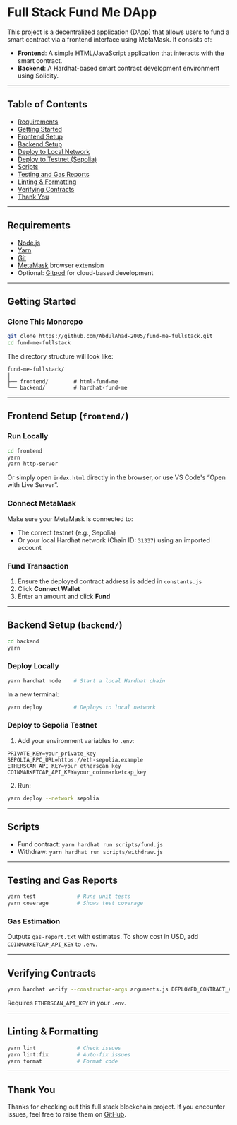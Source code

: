 # Full Stack Fund Me DApp

This project is a decentralized application (DApp) that allows users to fund a smart contract via a frontend interface using MetaMask. It consists of:

- **Frontend**: A simple HTML/JavaScript application that interacts with the smart contract.
- **Backend**: A Hardhat-based smart contract development environment using Solidity.

---

## Table of Contents

- [Requirements](#requirements)
- [Getting Started](#getting-started)
- [Frontend Setup](#frontend-setup)
- [Backend Setup](#backend-setup)
- [Deploy to Local Network](#deploy-to-local-network)
- [Deploy to Testnet (Sepolia)](#deploy-to-testnet-sepolia)
- [Scripts](#scripts)
- [Testing and Gas Reports](#testing-and-gas-reports)
- [Linting & Formatting](#linting--formatting)
- [Verifying Contracts](#verifying-contracts)
- [Thank You](#thank-you)

---

## Requirements

- [Node.js](https://nodejs.org/en/)
- [Yarn](https://yarnpkg.com/getting-started/install)
- [Git](https://git-scm.com/book/en/v2/Getting-Started-Installing-Git)
- [MetaMask](https://metamask.io/) browser extension
- Optional: [Gitpod](https://gitpod.io/) for cloud-based development

---

## Getting Started

### Clone This Monorepo

```bash
git clone https://github.com/AbdulAhad-2005/fund-me-fullstack.git
cd fund-me-fullstack
```

The directory structure will look like:

```
fund-me-fullstack/
│
├── frontend/        # html-fund-me
└── backend/         # hardhat-fund-me
```

---

## Frontend Setup (`frontend/`)

### Run Locally

```bash
cd frontend
yarn
yarn http-server
```

Or simply open `index.html` directly in the browser, or use VS Code's “Open with Live Server”.

### Connect MetaMask

Make sure your MetaMask is connected to:

- The correct testnet (e.g., Sepolia)
- Or your local Hardhat network (Chain ID: `31337`) using an imported account

### Fund Transaction

1. Ensure the deployed contract address is added in `constants.js`
2. Click **Connect Wallet**
3. Enter an amount and click **Fund**

---

## Backend Setup (`backend/`)

```bash
cd backend
yarn
```

### Deploy Locally

```bash
yarn hardhat node    # Start a local Hardhat chain
```

In a new terminal:

```bash
yarn deploy          # Deploys to local network
```

### Deploy to Sepolia Testnet

1. Add your environment variables to `.env`:

```env
PRIVATE_KEY=your_private_key
SEPOLIA_RPC_URL=https://eth-sepolia.example
ETHERSCAN_API_KEY=your_etherscan_key
COINMARKETCAP_API_KEY=your_coinmarketcap_key
```

2. Run:

```bash
yarn deploy --network sepolia
```

---

## Scripts

- Fund contract: `yarn hardhat run scripts/fund.js`
- Withdraw: `yarn hardhat run scripts/withdraw.js`

---

## Testing and Gas Reports

```bash
yarn test             # Runs unit tests
yarn coverage         # Shows test coverage
```

### Gas Estimation

Outputs `gas-report.txt` with estimates. To show cost in USD, add `COINMARKETCAP_API_KEY` to `.env`.

---

## Verifying Contracts

```bash
yarn hardhat verify --constructor-args arguments.js DEPLOYED_CONTRACT_ADDRESS
```

Requires `ETHERSCAN_API_KEY` in your `.env`.

---

## Linting & Formatting

```bash
yarn lint             # Check issues
yarn lint:fix         # Auto-fix issues
yarn format           # Format code
```

---

## Thank You

Thanks for checking out this full stack blockchain project. If you encounter issues, feel free to raise them on [GitHub](https://github.com/AbdulAhad-2005).